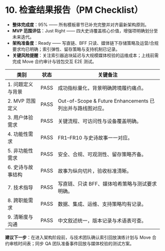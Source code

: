 # 10. 检查结果报告（PM Checklist）
- **整体完成度**：95% —— 所有模板章节已补充完整并对齐最新架构原则。
- **MVP 范围评估**：Just Right —— 四大史诗覆盖核心价值，增强项明确划分至未来迭代。
- **架构准备度**：Ready —— 写直链、BFF 只读、媒体链下存储策略及运营/合规要求均已明确；索引弹性、留存策略与支持机制已记录。
- **关键风险提醒**：关注索引器追块延迟与大规模媒体校验的运维成本；上线前需完成 Move 合约审计与钱包交互 E2E 测试。

| 类别 | 状态 | 关键备注 |
|------|------|----------|
| 1. 问题定义与背景 | PASS | 成功指标量化，背景明确跨境履约痛点。 |
| 2. MVP 范围定义 | PASS | Out-of-Scope & Future Enhancements 已列出并与路线图对应。 |
| 3. 用户体验需求 | PASS | 关键流程、可访问性与设备覆盖明确。 |
| 4. 功能性需求 | PASS | FR1–FR10 与史诗故事一一对应。 |
| 5. 非功能性需求 | PASS | 安全、合规、可观测性、留存策略齐备。 |
| 6. 史诗与故事结构 | PASS | 故事为纵向切片，验收标准清晰。 |
| 7. 技术指导 | PASS | 写直链、只读 BFF、媒体哈希策略与测试要求明确。 |
| 8. 跨职能需求 | PASS | 数据、集成、运维、支持策略均有记录。 |
| 9. 清晰度与沟通 | PASS | 中文叙述统一，版本记录与术语表可查。 |

**建议下一步**：在进入架构阶段前，与技术团队确认索引回放演练计划与 Move 合约审核时间表；同步 QA 团队准备事件回放与媒体校验的测试方案。
